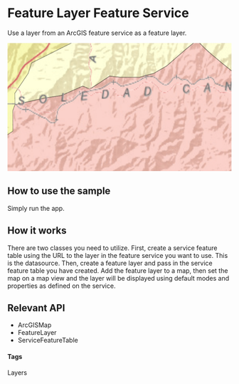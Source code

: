 # Feature Layer Feature Service
Use a layer from an ArcGIS feature service as a feature layer.

![Feature Layer Feature Service](feature-layer-feature-service.png)

## How to use the sample
Simply run the app.

## How it works
There are two classes you need to utilize. First, create a service feature table using the URL to the layer in the feature service you want to use. This is the datasource. Then, create a feature layer and pass in the service feature table you have created. Add the feature layer to a map, then set the map on a  map view and the layer will be displayed using  default modes and properties as defined on the service.

## Relevant API
* ArcGISMap
* FeatureLayer
* ServiceFeatureTable

#### Tags
Layers
